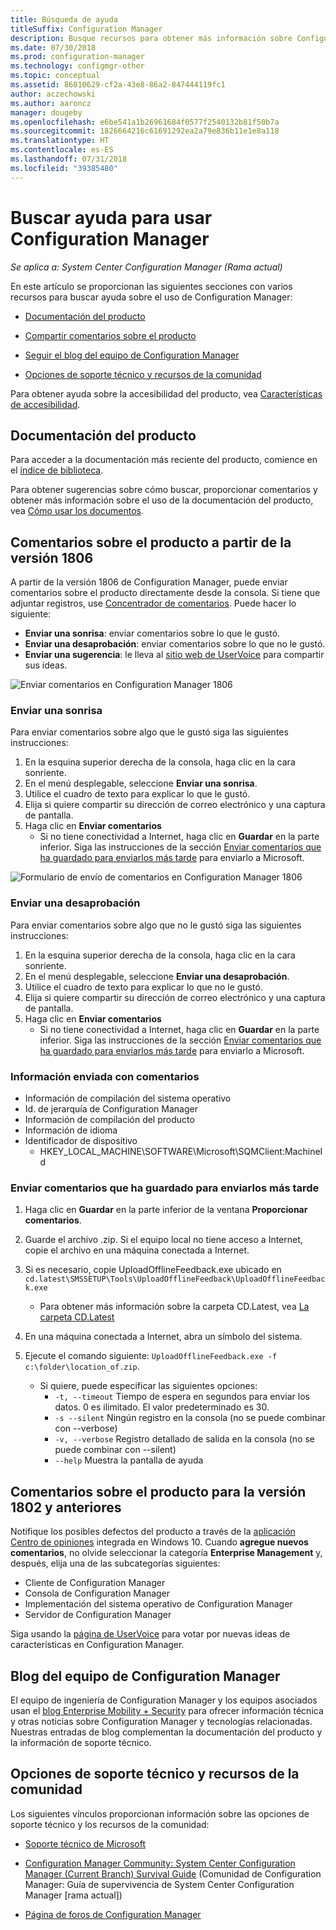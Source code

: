 ```yaml
---
title: Búsqueda de ayuda
titleSuffix: Configuration Manager
description: Busque recursos para obtener más información sobre Configuration Manager.
ms.date: 07/30/2018
ms.prod: configuration-manager
ms.technology: configmgr-other
ms.topic: conceptual
ms.assetid: 86810629-cf2a-43e8-86a2-847444119fc1
author: aczechowski
ms.author: aaroncz
manager: dougeby
ms.openlocfilehash: e6be541a1b26961684f0577f2540132b81f50b7a
ms.sourcegitcommit: 1826664216c61691292ea2a79e836b11e1e8a118
ms.translationtype: HT
ms.contentlocale: es-ES
ms.lasthandoff: 07/31/2018
ms.locfileid: "39385480"
---
```

# <a name="find-help-for-using-configuration-manager"></a>Buscar ayuda para usar Configuration Manager

*Se aplica a: System Center Configuration Manager (Rama actual)*

En este artículo se proporcionan las siguientes secciones con varios recursos para buscar ayuda sobre el uso de Configuration Manager:  

- [Documentación del producto](#bkmk_Info)  

- [Compartir comentarios sobre el producto](#product-feedback)  

- [Seguir el blog del equipo de Configuration Manager](#BKMK_ProductGroupBlog)  

- [Opciones de soporte técnico y recursos de la comunidad](#BKMK_SupportOptions)  

Para obtener ayuda sobre la accesibilidad del producto, vea [Características de accesibilidad](/sccm/core/understand/accessibility-features).  



##  <a name="bkmk_Info"></a> Documentación del producto  

Para acceder a la documentación más reciente del producto, comience en el [índice de biblioteca](https://docs.microsoft.com/sccm/).  

<a name="BKMK_SearchTips"></a>  

Para obtener sugerencias sobre cómo buscar, proporcionar comentarios y obtener más información sobre el uso de la documentación del producto, vea [Cómo usar los documentos](/sccm/core/understand/use-docs).  



<a name="product-feedback"></a>  

## <a name="BKMK_1806Feedback"></a> Comentarios sobre el producto a partir de la versión 1806

A partir de la versión 1806 de Configuration Manager, puede enviar comentarios sobre el producto directamente desde la consola. Si tiene que adjuntar registros, use [Concentrador de comentarios](#BKMK_FeedbackHub). Puede hacer lo siguiente: <!--1357542-->

  - **Enviar una sonrisa**: enviar comentarios sobre lo que le gustó.
  - **Enviar una desaprobación**: enviar comentarios sobre lo que no le gustó.
  - **Enviar una sugerencia**: le lleva al [sitio web de UserVoice](https://configurationmanager.uservoice.com/) para compartir sus ideas.

![Enviar comentarios en Configuration Manager 1806](media/1806-send-a-smile.png)


### <a name="send-a-smile"></a>Enviar una sonrisa

Para enviar comentarios sobre algo que le gustó siga las siguientes instrucciones: 
1. En la esquina superior derecha de la consola, haga clic en la cara sonriente. 
2. En el menú desplegable, seleccione **Enviar una sonrisa**.
3. Utilice el cuadro de texto para explicar lo que le gustó. 
4. Elija si quiere compartir su dirección de correo electrónico y una captura de pantalla. 
5. Haga clic en **Enviar comentarios**
     - Si no tiene conectividad a Internet, haga clic en **Guardar** en la parte inferior. Siga las instrucciones de la sección [Enviar comentarios que ha guardado para enviarlos más tarde](#BKMK_NoInternet) para enviarlo a Microsoft. 

![Formulario de envío de comentarios en Configuration Manager 1806](media/1806-feedback-form.png)


### <a name="send-a-frown"></a>Enviar una desaprobación

Para enviar comentarios sobre algo que no le gustó siga las siguientes instrucciones:

1. En la esquina superior derecha de la consola, haga clic en la cara sonriente. 
2. En el menú desplegable, seleccione **Enviar una desaprobación**.
3. Utilice el cuadro de texto para explicar lo que no le gustó. 
4. Elija si quiere compartir su dirección de correo electrónico y una captura de pantalla. 
5. Haga clic en **Enviar comentarios**
     - Si no tiene conectividad a Internet, haga clic en **Guardar** en la parte inferior. Siga las instrucciones de la sección [Enviar comentarios que ha guardado para enviarlos más tarde](#BKMK_NoInternet) para enviarlo a Microsoft.  


### <a name="information-sent-with-feedback"></a>Información enviada con comentarios
 
   - Información de compilación del sistema operativo
   - Id. de jerarquía de Configuration Manager
   - Información de compilación del producto
   - Información de idioma
   - Identificador de dispositivo 
       - HKEY_LOCAL_MACHINE\SOFTWARE\Microsoft\SQMClient:MachineId


### <a name="BKMK_NoInternet"></a> Enviar comentarios que ha guardado para enviarlos más tarde

1. Haga clic en **Guardar** en la parte inferior de la ventana **Proporcionar comentarios**. 
2. Guarde el archivo .zip. Si el equipo local no tiene acceso a Internet, copie el archivo en una máquina conectada a Internet. 
3. Si es necesario, copie UploadOfflineFeedback.exe ubicado en `cd.latest\SMSSETUP\Tools\UploadOfflineFeedback\UploadOfflineFeedback.exe`
    - Para obtener más información sobre la carpeta CD.Latest, vea [La carpeta CD.Latest](../servers/manage/the-cd.latest-folder.md)

4. En una máquina conectada a Internet, abra un símbolo del sistema. 
5. Ejecute el comando siguiente: `UploadOfflineFeedback.exe -f c:\folder\location_of.zip`.
    
    - Si quiere, puede especificar las siguientes opciones:
        -  `-t, --timeout` Tiempo de espera en segundos para enviar los datos. 0 es ilimitado. El valor predeterminado es 30.
        - `-s --silent` Ningún registro en la consola (no se puede combinar con --verbose)
        - `-v, --verbose` Registro detallado de salida en la consola (no se puede combinar con --silent)
        - `--help` Muestra la pantalla de ayuda



##  <a name="BKMK_FeedbackHub"></a> Comentarios sobre el producto para la versión 1802 y anteriores

Notifique los posibles defectos del producto a través de la [aplicación Centro de opiniones](https://support.microsoft.com/help/4021566/windows-10-send-feedback-to-microsoft-with-feedback-hub-app) integrada en Windows 10. Cuando **agregue nuevos comentarios**, no olvide seleccionar la categoría **Enterprise Management** y, después, elija una de las subcategorías siguientes:
 - Cliente de Configuration Manager
 - Consola de Configuration Manager
 - Implementación del sistema operativo de Configuration Manager
 - Servidor de Configuration Manager

Siga usando la [página de UserVoice](https://configurationmanager.uservoice.com/) para votar por nuevas ideas de características en Configuration Manager.


##  <a name="BKMK_ProductGroupBlog"></a> Blog del equipo de Configuration Manager  

El equipo de ingeniería de Configuration Manager y los equipos asociados usan el [blog Enterprise Mobility + Security](https://cloudblogs.microsoft.com/enterprisemobility/?product=system-center-configuration-manager) para ofrecer información técnica y otras noticias sobre Configuration Manager y tecnologías relacionadas. Nuestras entradas de blog complementan la documentación del producto y la información de soporte técnico.  


##  <a name="BKMK_SupportOptions"></a> Opciones de soporte técnico y recursos de la comunidad  

Los siguientes vínculos proporcionan información sobre las opciones de soporte técnico y los recursos de la comunidad:  

-   [Soporte técnico de Microsoft](https://aka.ms/cmcbsupport)  

-   [Configuration Manager Community: System Center Configuration Manager (Current Branch) Survival Guide](https://social.technet.microsoft.com/wiki/contents/articles/33035.system-center-configuration-manager-current-branch-survival-guide.aspx ) (Comunidad de Configuration Manager: Guía de supervivencia de System Center Configuration Manager [rama actual])  

-   [Página de foros de Configuration Manager](https://social.technet.microsoft.com/Forums/en-US/home?category=ConfigMgrCB)  
    <!-- NOTE: the above URL requires "en-US" for the category to work -->